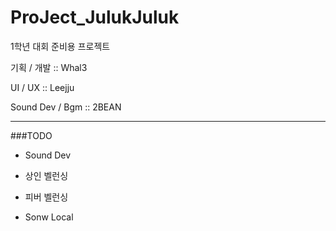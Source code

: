 # ProJect_JulukJuluk

1학년 대회 준비용 프로젝트

기획 / 개발 :: Whal3

UI / UX :: Leejju

Sound Dev / Bgm :: 2BEAN

---

###TODO

- Sound Dev

- 상인 벨런싱 

- 피버 벨런싱

- Sonw Local
